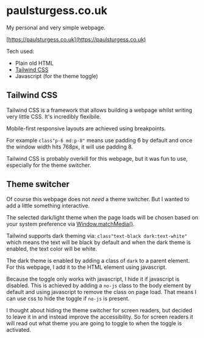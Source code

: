 # paulsturgess.co.uk

My personal and very simple webpage.

[https://paulsturgess.co.uk](https://paulsturgess.co.uk)

Tech used:

- Plain old HTML
- [Tailwind CSS](https://tailwindcss.com/)
- Javascript (for the theme toggle)

## Tailwind CSS

Tailwind CSS is a framework that allows building a webpage whilst writing very little CSS. It's incredibly flexibile.

Mobile-first responsive layouts are achieved using breakpoints.

For example `class"p-6 md:p-8"` means use padding 6 by default and once the window width hits 768px, it will use padding 8.

Tailwind CSS is probably overkill for this webpage, but it was fun to use, especially for the theme switcher.

## Theme switcher

Of course this webpage does not _need_ a theme switcher. But I wanted to add a little something interactive.

The selected dark/light theme when the page loads will be chosen based on your system preference via [Window.matchMedia()](https://developer.mozilla.org/en-US/docs/Web/API/Window/matchMedia).

Tailwind supports dark theming via: `class"text-black dark:text-white"` which means the text will be black by default and when the dark theme is enabled, the text color will be white.

The dark theme is enabled by adding a class of `dark` to a parent element. For this webpage, I add it to the HTML element using javascript.

Because the toggle only works with javascript, I hide it if javascript is disabled. This is achieved by adding a `no-js` class to the body element by default and using javascript to remove the class on page load. That means I can use css to hide the toggle if `no-js` is present.

I thought about hiding the theme switcher for screen readers, but decided to leave it in and instead improve the accessibility. So for screen readers it will read out what theme you are going to toggle to when the toggle is activated.
